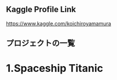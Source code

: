 ## Kaggle Profile Link<br>
https://www.kaggle.com/koichiroyamamura<br>
## プロジェクトの一覧<br>
# 1.Spaceship Titanic<br>
